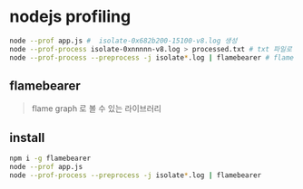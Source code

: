 # nodejs profiling

```sh
node --prof app.js #  isolate-0x682b200-15100-v8.log 생성
node --prof-process isolate-0xnnnnn-v8.log > processed.txt # txt 파일로
node --prof-process --preprocess -j isolate*.log | flamebearer # flame chart로
```

## flamebearer

> flame graph 로 볼 수 있는 라이브러리

## install

```sh
npm i -g flamebearer
node --prof app.js
node --prof-process --preprocess -j isolate*.log | flamebearer
```
